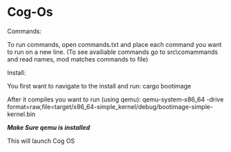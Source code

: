 # Cog-Os
Commands:

To run commands, open commands.txt and place each command you want to run on a new line.
(To see availiable commands go to src\comammands and read names, mod matches commands to file)

Install:

You first want to navigate to the install and run:
cargo bootimage

After it compiles you want to run (using qemu):
qemu-system-x86_64 -drive format=raw,file=target/x86_64-simple_kernel/debug/bootimage-simple-kernel.bin

***Make Sure qemu is installed***

This will launch Cog OS
